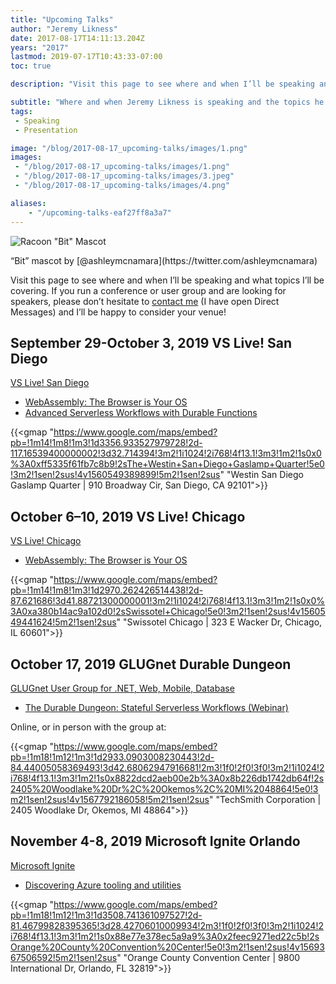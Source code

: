 ```yaml
---
title: "Upcoming Talks"
author: "Jeremy Likness"
date: 2017-08-17T14:11:13.204Z
years: "2017"
lastmod: 2019-07-17T10:43:33-07:00
toc: true

description: "Visit this page to see where and when I’ll be speaking and what topics I’ll be covering."

subtitle: "Where and when Jeremy Likness is speaking and the topics he will cover."
tags:
 - Speaking
 - Presentation 

image: "/blog/2017-08-17_upcoming-talks/images/1.png" 
images:
 - "/blog/2017-08-17_upcoming-talks/images/1.png" 
 - "/blog/2017-08-17_upcoming-talks/images/3.jpeg" 
 - "/blog/2017-08-17_upcoming-talks/images/4.png" 

aliases:
    - "/upcoming-talks-eaf27ff8a3a7"
---
```


![Racoon "Bit" Mascot](/blog/2017-08-17_upcoming-talks/images/1.png)
<figcaption>“Bit” mascot by [@ashleymcnamara](https://twitter.com/ashleymcnamara)</figcaption>

Visit this page to see where and when I’ll be speaking and what topics I’ll be covering. If you run a conference or user group and are looking for speakers, please don’t hesitate to <i class="fab fa-twitter"></i> [contact me](https://twitter.com/messages/compose?recipient_id=jeremylikness) (I have open Direct Messages) and I’ll be happy to consider your venue!

## September 29-October 3, 2019 VS Live! San Diego

[VS Live! San Diego](https://vslive.com/events/san-diego-2019/home.aspx)

* [WebAssembly: The Browser is Your OS](https://vslive.com/Events/San-Diego-2019/Sessions/Wednesday/W05-WebAssembly-the-Browser-is-your-OS.aspx)
* [Advanced Serverless Workflows with Durable Functions](https://vslive.com/Events/San-Diego-2019/Sessions/Thursday/TH01-Advanced-Serverless-Workflows-with-Durable-Functions.aspx)

{{<gmap "https://www.google.com/maps/embed?pb=!1m14!1m8!1m3!1d3356.933527979728!2d-117.16539400000002!3d32.714394!3m2!1i1024!2i768!4f13.1!3m3!1m2!1s0x0%3A0xff5335f61fb7c8b9!2sThe+Westin+San+Diego+Gaslamp+Quarter!5e0!3m2!1sen!2sus!4v1560549389899!5m2!1sen!2sus" "Westin San Diego Gaslamp Quarter | 910 Broadway Cir, San Diego, CA 92101">}}

## October 6–10, 2019 VS Live! Chicago

[VS Live! Chicago](https://vslive.com/Events/Chicago-2019/Home.aspx)

* [WebAssembly: The Browser is Your OS](https://vslive.com/Events/Chicago-2019/Sessions/Thursday/TH01-WebAssembly-the-Browser-is-your-OS.aspx)

{{<gmap "https://www.google.com/maps/embed?pb=!1m14!1m8!1m3!1d2970.262426514438!2d-87.621686!3d41.88721300000001!3m2!1i1024!2i768!4f13.1!3m3!1m2!1s0x0%3A0xa380b14ac9a102d0!2sSwissotel+Chicago!5e0!3m2!1sen!2sus!4v1560549441624!5m2!1sen!2sus" "Swissotel Chicago | 323 E Wacker Dr, Chicago, IL 60601">}}

## October 17, 2019 GLUGnet Durable Dungeon

[GLUGnet User Group for .NET, Web, Mobile, Database](https://www.meetup.com/GLUGnet/)

* [The Durable Dungeon: Stateful Serverless Workflows (Webinar)](https://www.meetup.com/GLUGnet/events/qkmgpkyznbwb/)

Online, or in person with the group at:

{{<gmap "https://www.google.com/maps/embed?pb=!1m18!1m12!1m3!1d2933.0903008230443!2d-84.44005058369493!3d42.68062947916681!2m3!1f0!2f0!3f0!3m2!1i1024!2i768!4f13.1!3m3!1m2!1s0x8822dcd2aeb00e2b%3A0x8b226db1742db64f!2s2405%20Woodlake%20Dr%2C%20Okemos%2C%20MI%2048864!5e0!3m2!1sen!2sus!4v1567792186058!5m2!1sen!2sus" "TechSmith Corporation | 2405 Woodlake Dr, Okemos, MI 48864">}}

## November 4-8, 2019 Microsoft Ignite Orlando

[Microsoft Ignite](https://www.microsoft.com/ignite?WT.mc_id=link-blog-jeliknes)

* [Discovering Azure tooling and utilities](https://myignite.techcommunity.microsoft.com/sessions/83203?WT.mc_id=link-blog-jeliknes)

{{<gmap "https://www.google.com/maps/embed?pb=!1m18!1m12!1m3!1d3508.741361097527!2d-81.46799828395365!3d28.42706010009934!2m3!1f0!2f0!3f0!3m2!1i1024!2i768!4f13.1!3m3!1m2!1s0x88e77e378ec5a9a9%3A0x2feec9271ed22c5b!2sOrange%20County%20Convention%20Center!5e0!3m2!1sen!2sus!4v1569367506592!5m2!1sen!2sus" "Orange County Convention Center | 9800 International Dr, Orlando, FL 32819">}}
